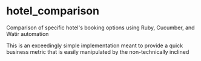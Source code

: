 hotel_comparison
================

Comparison of specific hotel's booking options using Ruby, Cucumber, and Watir automation

This is an exceedingly simple implementation meant to provide a quick business metric that is easily manipulated
by the non-technically inclined
